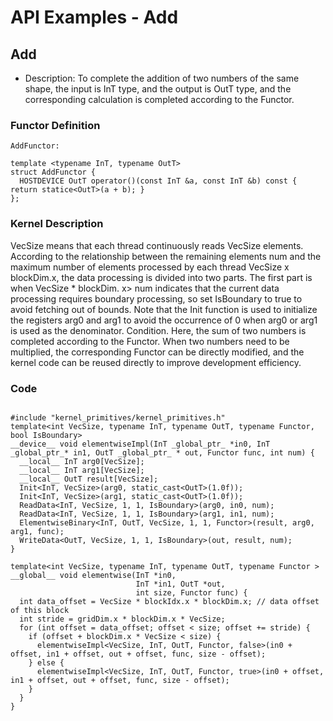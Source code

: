 # API Examples - Add
## Add
+ Description: To complete the addition of two numbers of the same shape, the input is InT type, and the output is OutT type, and the corresponding calculation is completed according to the Functor.

### Functor Definition

```
AddFunctor:

template <typename InT, typename OutT>
struct AddFunctor {
  HOSTDEVICE OutT operator()(const InT &a, const InT &b) const { return statice<OutT>(a + b); }
};

```
### Kernel Description

VecSize means that each thread continuously reads VecSize elements. According to the relationship between the remaining elements num and the maximum number of elements processed by each thread VecSize x blockDim.x, the data processing is divided into two parts. The first part is when VecSize * blockDim. x> num indicates that the current data processing requires boundary processing, so set IsBoundary to true to avoid fetching out of bounds. Note that the Init function is used to initialize the registers arg0 and arg1 to avoid the occurrence of 0 when arg0 or arg1 is used as the denominator. Condition. Here, the sum of two numbers is completed according to the Functor. When two numbers need to be multiplied, the corresponding Functor can be directly modified, and the kernel code can be reused directly to improve development efficiency.

### Code

```

#include "kernel_primitives/kernel_primitives.h"
template<int VecSize, typename InT, typename OutT, typename Functor, bool IsBoundary>
__device__ void elementwiseImpl(InT _global_ptr_ *in0, InT _global_ptr_* in1, OutT _global_ptr_ * out, Functor func, int num) {
  __local__ InT arg0[VecSize];
  __local__ InT arg1[VecSize];
  __local__ OutT result[VecSize];
  Init<InT, VecSize>(arg0, static_cast<OutT>(1.0f));
  Init<InT, VecSize>(arg1, static_cast<OutT>(1.0f));
  ReadData<InT, VecSize, 1, 1, IsBoundary>(arg0, in0, num);
  ReadData<InT, VecSize, 1, 1, IsBoundary>(arg1, in1, num);
  ElementwiseBinary<InT, OutT, VecSize, 1, 1, Functor>(result, arg0, arg1, func);
  WriteData<OutT, VecSize, 1, 1, IsBoundary>(out, result, num);
}

template<int VecSize, typename InT, typename OutT, typename Functor >
__global__ void elementwise(InT *in0,
                            InT *in1, OutT *out,
                            int size, Functor func) {
  int data_offset = VecSize * blockIdx.x * blockDim.x; // data offset of this block
  int stride = gridDim.x * blockDim.x * VecSize;
  for (int offset = data_offset; offset < size; offset += stride) {
    if (offset + blockDim.x * VecSize < size) {
      elementwiseImpl<VecSize, InT, OutT, Functor, false>(in0 + offset, in1 + offset, out + offset, func, size - offset);
    } else {
      elementwiseImpl<VecSize, InT, OutT, Functor, true>(in0 + offset, in1 + offset, out + offset, func, size - offset);
    }
  }
}

```
